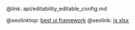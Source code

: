 @link: api/editability_editable_config.md

@seolinktop: [best ui framework](https://webix.com)
@seolink: [js xlsx](https://webix.com/widget/excel_viewer/)